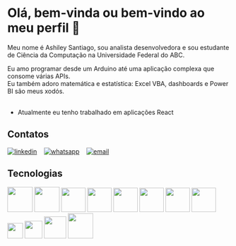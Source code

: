 <h1>Olá, bem-vinda ou bem-vindo ao meu perfil 👋</h1>
<p>Meu nome é Ashiley Santiago, sou analista desenvolvedora e sou estudante de Ciência da Computação na Universidade Federal do ABC.</p>
Eu amo programar desde um Arduino até uma aplicação complexa que consome várias APIs.<br/>
Eu também adoro matemática e estatística: Excel VBA, dashboards e Power BI são meus xodós.<br/><br/>

- Atualmente eu tenho trabalhado em aplicações React<br/>

## Contatos
[![linkedin](https://img.shields.io/badge/LinkedIn-007bb6.svg?style=for-the-badge&logo=Linkedin)](https://www.linkedin.com/in/ashiley-santiago/)&nbsp;&nbsp;&nbsp;
[![whatsapp](https://img.shields.io/badge/WhatsApp-34af23.svg?style=for-the-badge&logo=whatsapp&logoColor=white)](https://api.whatsapp.com/send?phone=5511976989145&text=Oi,%20Ashiley.%20Te%20achei%20no%20Github)&nbsp;&nbsp;&nbsp;
[![email](https://img.shields.io/badge/Email-da4d39.svg?style=for-the-badge&logo=Gmail&logoColor=white)](mailto:ashiley.santiago.r@gmail.com) 

## Tecnologias
<img src='https://user-images.githubusercontent.com/72052532/168717777-9a4b90d0-5a9f-43d1-be4e-3b1815cd76f3.png' height='57' > <img src='https://user-images.githubusercontent.com/72052532/168718252-2a823c5b-6166-4d3d-b386-99d714b39d6c.png' height='57' /> <img src='https://user-images.githubusercontent.com/72052532/168714477-59c0f3d4-8f34-4739-b984-560b220744ac.png' height='55' /> <img src='https://user-images.githubusercontent.com/72052532/168715966-6d16a401-214b-43b6-9ca0-400bff9efd4c.png' height='55'/> <img src='https://user-images.githubusercontent.com/72052532/168715266-fd9a308d-24c5-4a15-90e6-1e419abc4b90.png' height='55'/> <img src='https://user-images.githubusercontent.com/72052532/168716485-a871116d-7ea9-4a53-8725-12d4d72c31cb.png' height='55'/> <img src='https://user-images.githubusercontent.com/72052532/168717438-9ecafea2-df9a-4366-ba12-260de335c8b9.png' height='55'/> <img src='https://user-images.githubusercontent.com/72052532/168717109-b1eceda4-4756-4802-84d2-4061581d2b7b.png' height='55'/> <img src='https://user-images.githubusercontent.com/72052532/168718702-896385d9-0b79-459f-b677-66d933be39d2.png' height='35'/> <img src='https://user-images.githubusercontent.com/72052532/168719062-dbd01d94-ea07-48bb-b4c5-7289f02b7ddd.png' height='40'/> <img src='https://user-images.githubusercontent.com/72052532/168719538-45bedcfb-f634-48b8-9d35-8bc24c58694d.png' height='50'/> <img src='https://user-images.githubusercontent.com/72052532/168719842-55a05732-a857-4bcb-820d-73e2f2a46c96.png' height='57'/>
